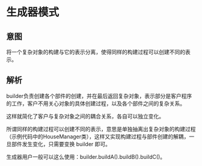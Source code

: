 # 生成器模式

## 意图

将一个复杂对象的构建与它的表示分离，使得同样的构建过程可以创建不同的表示。

## 解析

builder负责创建各个部件的创建，并在最后返回复杂对象，表示部分是客户程序的工作，客户不用关心对象的具体创建过程，以及各个部件之间的复杂关系。

这样就简化了客户与复杂对象之间的耦合关系，各自可以独立变化。

所谓同样的构建过程可以创建不同的表示，意思是单独抽离出复杂对象的构建过程（示例代码中的HouseManager类），这样又实现构建过程与部件创建的解耦，一旦部件发生变化，只需要变换 builder 即可。

生成器用户一般可以这么使用：builder.buildA().buildB().buildC()。




